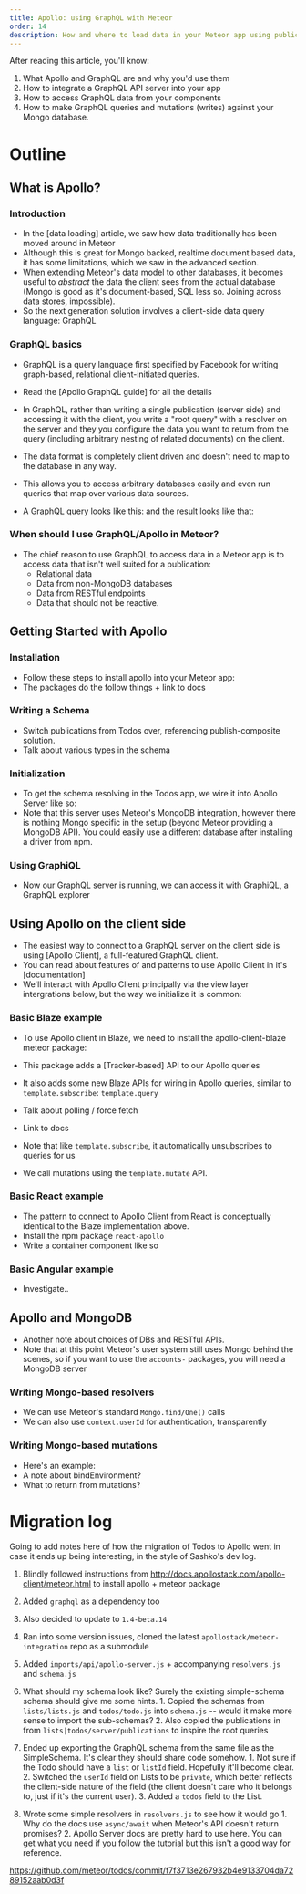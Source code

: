 ```yaml
---
title: Apollo: using GraphQL with Meteor
order: 14
description: How and where to load data in your Meteor app using publications and subscriptions.
---
```


After reading this article, you'll know:

1. What Apollo and GraphQL are and why you'd use them
1. How to integrate a GraphQL API server into your app
1. How to access GraphQL data from your components
1. How to make GraphQL queries and mutations (writes) against your Mongo database.

# Outline

## What is Apollo?

### Introduction

 - In the [data loading] article, we saw how data traditionally has been moved around in Meteor
 - Although this is great for Mongo backed, realtime document based data, it has some limitations, which we saw in the advanced section.
 - When extending Meteor's data model to other databases, it becomes useful to *abstract* the data the client sees from the actual database (Mongo is good as it's document-based, SQL less so. Joining across data stores, impossible).
 - So the next generation solution involves a client-side data query language: GraphQL

### GraphQL basics

 - GraphQL is a query language first specified by Facebook for writing graph-based, relational client-initiated queries.
 - Read the [Apollo GraphQL guide] for all the details
 - In GraphQL, rather than writing a single publication (server side) and accessing it with the client, you write a "root query" with a resolver on the server and they you configure the data you want to return from the query (including arbitrary nesting of related documents) on the client.
 - The data format is completely client driven and doesn't need to map to the database in any way.
 - This allows you to access arbitrary databases easily and even run queries that map over various data sources.

 - A GraphQL query looks like this: and the result looks like that:

### When should I use GraphQL/Apollo in Meteor?

 - The chief reason to use GraphQL to access data in a Meteor app is to access data that isn't well suited for a publication:
   - Relational data
   - Data from non-MongoDB databases
   - Data from RESTful endpoints
   - Data that should not be reactive.

## Getting Started with Apollo

### Installation

 - Follow these steps to install apollo into your Meteor app:
 - The packages do the follow things + link to docs

### Writing a Schema

 - Switch publications from Todos over, referencing publish-composite solution.
 - Talk about various types in the schema

### Initialization

 - To get the schema resolving in the Todos app, we wire it into Apollo Server like so:
 - Note that this server uses Meteor's MongoDB integration, however there is nothing Mongo specific in the setup (beyond Meteor providing a MongoDB API). You could easily use a different database after installing a driver from npm.

### Using GraphiQL

 - Now our GraphQL server is running, we can access it with GraphiQL, a GraphQL explorer

## Using Apollo on the client side

 - The easiest way to connect to a GraphQL server on the client side is using [Apollo Client], a full-featured GraphQL client.
 - You can read about features of and patterns to use Apollo Client in it's [documentation]
 - We'll interact with Apollo Client principally via the view layer intergrations below, but the way we initialize it is common:

### Basic Blaze example

 - To use Apollo client in Blaze, we need to install the apollo-client-blaze meteor package:

 - This package adds a [Tracker-based] API to our Apollo queries

 - It also adds some new Blaze APIs for wiring in Apollo queries, similar to `template.subscribe`: `template.query`
  - Talk about polling / force fetch
  - Link to docs
  - Note that like `template.subscribe`, it automatically unsubscribes to queries for us

 - We call mutations using the `template.mutate` API.

### Basic React example

 - The pattern to connect to Apollo Client from React is conceptually identical to the Blaze implementation above.
 - Install the npm package `react-apollo`
 - Write a container component like so

### Basic Angular example

 - Investigate..

## Apollo and MongoDB

 - Another note about choices of DBs and RESTful APIs.
 - Note that at this point Meteor's user system still uses Mongo behind the scenes, so if you want to use the `accounts-` packages, you will need a MongoDB server

### Writing Mongo-based resolvers

 - We can use Meteor's standard `Mongo.find/One()` calls
 - We can also use `context.userId` for authentication, transparently

### Writing Mongo-based mutations

 - Here's an example:
 - A note about bindEnvironment?
 - What to return from mutations?

# Migration log

Going to add notes here of how the migration of Todos to Apollo went in case it ends up being interesting, in the style of Sashko's dev log.

1. Blindly followed instructions from http://docs.apollostack.com/apollo-client/meteor.html to install apollo + meteor package
  1. Added `graphql` as a dependency too
  2. Also decided to update to `1.4-beta.14`
  3. Ran into some version issues, cloned the latest `apollostack/meteor-integration` repo as a submodule

2. Added `imports/api/apollo-server.js` + accompanying `resolvers.js` and `schema.js`
  1. What should my schema look like? Surely the existing simple-schema schema should give me some hints.
    1. Copied the schemas from `lists/lists.js` and `todos/todo.js` into `schema.js` -- would it make more sense to import the sub-schemas?
    2. Also copied the publications in from `lists|todos/server/publications` to inspire the root queries
  2. Ended up exporting the GraphQL schema from the same file as the SimpleSchema. It's clear they should share code somehow.
    1. Not sure if the Todo should have a `list` or `listId` field. Hopefully it'll become clear.
    2. Switched the `userId` field on Lists to be `private`, which better reflects the client-side nature of the field (the client doesn't care who it belongs to, just if it's the current user).
    3. Added a `todos` field to the List.
  3. Wrote some simple resolvers in `resolvers.js` to see how it would go
    1. Why do the docs use `async/await` when Meteor's API doesn't return promises?
    2. Apollo Server docs are pretty hard to use here. You can get what you need if you follow the tutorial but this isn't a good way for reference.

https://github.com/meteor/todos/commit/f7f3713e267932b4e9133704da7289152aab0d3f
